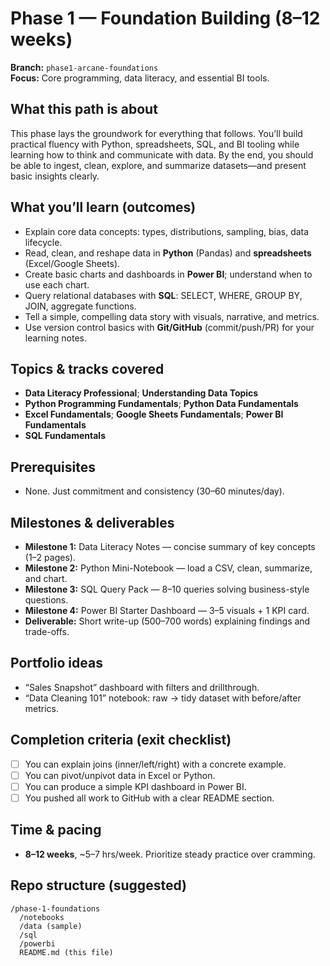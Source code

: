 # Phase 1 — Foundation Building (8–12 weeks)
**Branch:** `phase1-arcane-foundations`  
**Focus:** Core programming, data literacy, and essential BI tools.

## What this path is about
This phase lays the groundwork for everything that follows. You’ll build practical fluency with Python, spreadsheets, SQL, and BI tooling while learning how to think and communicate with data. By the end, you should be able to ingest, clean, explore, and summarize datasets—and present basic insights clearly.

## What you’ll learn (outcomes)
- Explain core data concepts: types, distributions, sampling, bias, data lifecycle.
- Read, clean, and reshape data in **Python** (Pandas) and **spreadsheets** (Excel/Google Sheets).
- Create basic charts and dashboards in **Power BI**; understand when to use each chart.
- Query relational databases with **SQL**: SELECT, WHERE, GROUP BY, JOIN, aggregate functions.
- Tell a simple, compelling data story with visuals, narrative, and metrics.
- Use version control basics with **Git/GitHub** (commit/push/PR) for your learning notes.

## Topics & tracks covered
- **Data Literacy Professional**; **Understanding Data Topics**  
- **Python Programming Fundamentals**; **Python Data Fundamentals**  
- **Excel Fundamentals**; **Google Sheets Fundamentals**; **Power BI Fundamentals**  
- **SQL Fundamentals**

## Prerequisites
- None. Just commitment and consistency (30–60 minutes/day).

## Milestones & deliverables
- **Milestone 1:** Data Literacy Notes — concise summary of key concepts (1–2 pages).  
- **Milestone 2:** Python Mini-Notebook — load a CSV, clean, summarize, and chart.  
- **Milestone 3:** SQL Query Pack — 8–10 queries solving business-style questions.  
- **Milestone 4:** Power BI Starter Dashboard — 3–5 visuals + 1 KPI card.
- **Deliverable:** Short write-up (500–700 words) explaining findings and trade-offs.

## Portfolio ideas
- “Sales Snapshot” dashboard with filters and drillthrough.  
- “Data Cleaning 101” notebook: raw → tidy dataset with before/after metrics.

## Completion criteria (exit checklist)
- [ ] You can explain joins (inner/left/right) with a concrete example.  
- [ ] You can pivot/unpivot data in Excel or Python.  
- [ ] You can produce a simple KPI dashboard in Power BI.  
- [ ] You pushed all work to GitHub with a clear README section.

## Time & pacing
- **8–12 weeks**, ~5–7 hrs/week. Prioritize steady practice over cramming.

## Repo structure (suggested)
```
/phase-1-foundations
  /notebooks
  /data (sample)
  /sql
  /powerbi
  README.md (this file)
```
